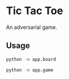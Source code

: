 

# Tic Tac Toe

An adversarial game.

## Usage

```sh
python -m app.board
```

```sh
python -m app.game
```
